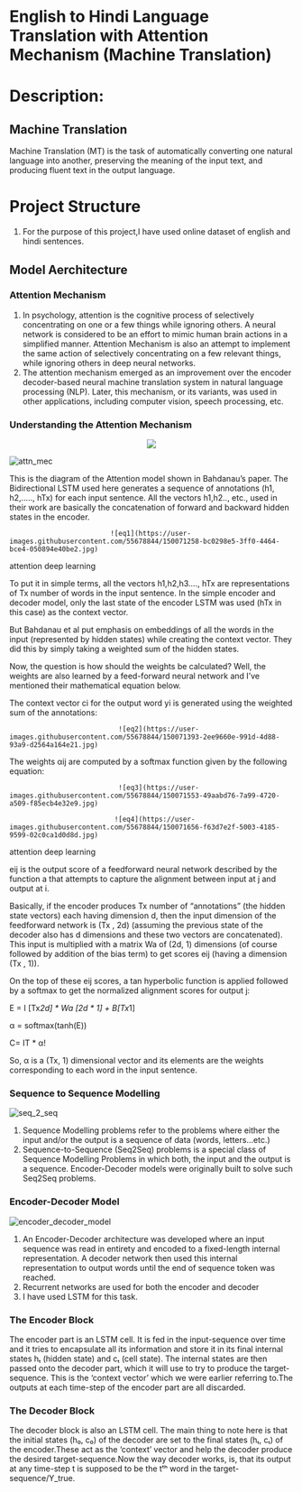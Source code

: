 # English to Hindi Language Translation with Attention Mechanism (Machine Translation)

# Description:

## Machine Translation
Machine Translation (MT) is the task of automatically converting one natural language into another, preserving the meaning of the input text, 
and producing fluent text in the output language.


# Project Structure

1. For the purpose of this project,I have used online dataset of english and hindi sentences. 

## Model Aerchitecture 

### Attention Mechanism
1.    In psychology, attention is the cognitive process of selectively concentrating on one or a few things while ignoring others.
      A neural network is considered to be an effort to mimic human brain actions in a simplified manner. Attention Mechanism is also 
      an attempt to implement the same action of selectively concentrating on a few relevant things, while ignoring others in deep neural networks. 
2.    The attention mechanism emerged as an improvement over the encoder decoder-based neural machine translation system in natural language processing 
      (NLP). Later, this mechanism, or its variants, was used in other applications, including computer vision, speech processing, etc.
      
### Understanding the Attention Mechanism
<p align="center">
  <img src="https://user-images.githubusercontent.com/55678844/150070973-79d5fd02-4f2b-4b88-bf07-3dddd360deac.jpg" />
</p>

![attn_mec](https://user-images.githubusercontent.com/55678844/150070973-79d5fd02-4f2b-4b88-bf07-3dddd360deac.jpg)

This is the diagram of the Attention model shown in Bahdanau’s paper. The Bidirectional LSTM used here generates a sequence of annotations (h1, h2,….., hTx) for each input sentence. All the vectors h1,h2.., etc., used in their work are basically the concatenation of forward and backward hidden states in the encoder.

                             ![eq1](https://user-images.githubusercontent.com/55678844/150071258-bc0298e5-3ff0-4464-bce4-050894e40be2.jpg)

attention deep learning

To put it in simple terms, all the vectors h1,h2,h3…., hTx are representations of Tx number of words in the input sentence. In the simple encoder and decoder model, only the last state of the encoder LSTM was used (hTx in this case) as the context vector.

But Bahdanau et al put emphasis on embeddings of all the words in the input (represented by hidden states) while creating the context vector. They did this by simply taking a weighted sum of the hidden states.

Now, the question is how should the weights be calculated? Well, the weights are also learned by a feed-forward neural network and I’ve mentioned their mathematical equation below.

The context vector ci for the output word yi is generated using the weighted sum of the annotations:



                               ![eq2](https://user-images.githubusercontent.com/55678844/150071393-2ee9660e-991d-4d88-93a9-d2564a164e21.jpg)


 The weights αij are computed by a softmax function given by the following equation:
 
                               ![eq3](https://user-images.githubusercontent.com/55678844/150071553-49aabd76-7a99-4720-a509-f85ecb4e32e9.jpg)

                              ![eq4](https://user-images.githubusercontent.com/55678844/150071656-f63d7e2f-5003-4185-9599-02c0ca1d0d8d.jpg)

attention deep learning



eij is the output score of a feedforward neural network described by the function a that attempts to capture the alignment between input at j and output at i.

Basically, if the encoder produces Tx number of “annotations” (the hidden state vectors) each having dimension d, then the input dimension of the feedforward network is (Tx , 2d) (assuming the previous state of the decoder also has d dimensions and these two vectors are concatenated). This input is multiplied with a matrix Wa of (2d, 1) dimensions (of course followed by addition of the bias term) to get scores eij (having a dimension (Tx , 1)).

On the top of these eij scores, a tan hyperbolic function is applied followed by a softmax to get the normalized alignment scores for output j:

E = I [Tx*2d] * Wa [2d * 1] + B[Tx*1]

α = softmax(tanh(E))

C= IT * α!


So, α is a (Tx, 1) dimensional vector and its elements are the weights corresponding to each word in the input sentence.


### Sequence to Sequence Modelling
![seq_2_seq](https://user-images.githubusercontent.com/55678844/149960315-3e1f8269-0303-44c4-aa8e-5a54ee75c8d3.png)

1.  Sequence Modelling problems refer to the problems where either the input and/or the output is a sequence of data (words, letters…etc.)
2.  Sequence-to-Sequence (Seq2Seq) problems is a special class of Sequence Modelling Problems in which both, the input and the output is a sequence. 
Encoder-Decoder models were originally built to solve such Seq2Seq problems. 

### Encoder-Decoder Model
![encoder_decoder_model](https://user-images.githubusercontent.com/55678844/149959954-099b3ef4-3690-4ae9-98c9-d931db4e4cc8.png)

1. An Encoder-Decoder architecture was developed where an input sequence was read in entirety and encoded to a fixed-length internal representation.
   A decoder network then used this internal representation to output words until the end of sequence token was reached. 
2. Recurrent networks are used for both the encoder and decoder
3. I have used LSTM for this task.

### The Encoder Block
   The encoder part is an LSTM cell. It is fed in the input-sequence over time and it tries to encapsulate all its information and store it in its 
   final internal states hₜ (hidden state) and cₜ (cell state). The internal states are then passed onto the decoder part, which it will use to try 
   to produce the target-sequence. This is the ‘context vector’ which we were earlier referring to.The outputs at each time-step of the encoder part 
   are all discarded.
      
### The Decoder Block
   The decoder block is also an LSTM cell. The main thing to note here is that the initial states (h₀, c₀) of the decoder are set to the final states 
   (hₜ, cₜ) of the encoder.These act as the ‘context’ vector and help the decoder produce the desired target-sequence.Now the way decoder works, is, that 
   its output at any time-step t is supposed to be the tᵗʰ word in the target-sequence/Y_true. 
